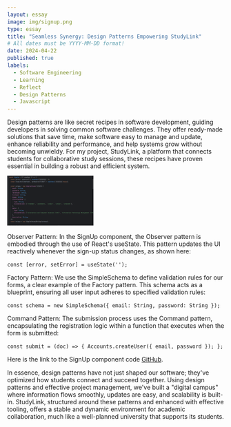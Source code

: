```yaml
---
layout: essay
image: img/signup.png
type: essay
title: "Seamless Synergy: Design Patterns Empowering StudyLink"
# All dates must be YYYY-MM-DD format!
date: 2024-04-22
published: true
labels:
  - Software Engineering
  - Learning
  - Reflect
  - Design Patterns
  - Javascript
---
```


Design patterns are like secret recipes in software development, guiding developers in solving common software challenges. They offer ready-made solutions that save time, make software easy to manage and update, enhance reliability and performance, and help systems grow without becoming unwieldy. For my project, StudyLink, a platform that connects students for collaborative study sessions, these recipes have proven essential in building a robust and efficient system.

<img width="200px" class="rounded float-start pe-4" src="../img/signup.png" alt="Main visual for StudyLink">

Observer Pattern: In the SignUp component, the Observer pattern is embodied through the use of React's useState. This pattern updates the UI reactively whenever the sign-up status changes, as shown here:

```
const [error, setError] = useState('');
```

Factory Pattern: We use the SimpleSchema to define validation rules for our forms, a clear example of the Factory pattern. This schema acts as a blueprint, ensuring all user input adheres to specified validation rules:

```
const schema = new SimpleSchema({ email: String, password: String });
```

Command Pattern: The submission process uses the Command pattern, encapsulating the registration logic within a function that executes when the form is submitted:

```
const submit = (doc) => { Accounts.createUser({ email, password }); };
```
Here is the link to the SignUp component code [GitHub]([https://stackoverflow.com/questions/28462190/image-upload-code-is-not-working](https://github.com/phoenix-codecrafters/StudyLink/blob/main/app/imports/ui/pages/SignUp.jsx)).

In essence, design patterns have not just shaped our software; they've optimized how students connect and succeed together. Using design patterns and effective project management, we've built a "digital campus" where information flows smoothly, updates are easy, and scalability is built-in. StudyLink, structured around these patterns and enhanced with effective tooling, offers a stable and dynamic environment for academic collaboration, much like a well-planned university that supports its students.
